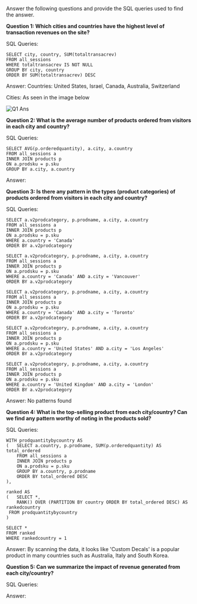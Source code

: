 Answer the following questions and provide the SQL queries used to find the answer.

    
**Question 1: Which cities and countries have the highest level of transaction revenues on the site?**


SQL Queries:

```
SELECT city, country, SUM(totaltransacrev)
FROM all_sessions
WHERE totaltransacrev IS NOT NULL
GROUP BY city, country
ORDER BY SUM(totaltransacrev) DESC
```


Answer: 
Countries: United States, Israel, Canada, Australia, Switzerland

Cities: As seen in the image below

![Q1 Ans](https://github.com/user-attachments/assets/58a6532d-6ebb-41cc-9d16-8c8640022f14)

 

**Question 2: What is the average number of products ordered from visitors in each city and country?**


SQL Queries:

```
SELECT AVG(p.orderedquantity), a.city, a.country
FROM all_sessions a
INNER JOIN products p
ON a.prodsku = p.sku 
GROUP BY a.city, a.country
```


Answer:





**Question 3: Is there any pattern in the types (product categories) of products ordered from visitors in each city and country?**


SQL Queries:

```
SELECT a.v2prodcategory, p.prodname, a.city, a.country
FROM all_sessions a
INNER JOIN products p
ON a.prodsku = p.sku 
WHERE a.country = 'Canada' 
ORDER BY a.v2prodcategory

```
```
SELECT a.v2prodcategory, p.prodname, a.city, a.country
FROM all_sessions a
INNER JOIN products p
ON a.prodsku = p.sku 
WHERE a.country = 'Canada' AND a.city = 'Vancouver'
ORDER BY a.v2prodcategory

```
```
SELECT a.v2prodcategory, p.prodname, a.city, a.country
FROM all_sessions a
INNER JOIN products p
ON a.prodsku = p.sku 
WHERE a.country = 'Canada' AND a.city = 'Toronto'
ORDER BY a.v2prodcategory

```
```
SELECT a.v2prodcategory, p.prodname, a.city, a.country
FROM all_sessions a
INNER JOIN products p
ON a.prodsku = p.sku 
WHERE a.country = 'United States' AND a.city = 'Los Angeles'
ORDER BY a.v2prodcategory

```
```
SELECT a.v2prodcategory, p.prodname, a.city, a.country
FROM all_sessions a
INNER JOIN products p
ON a.prodsku = p.sku 
WHERE a.country = 'United Kingdom' AND a.city = 'London'
ORDER BY a.v2prodcategory

```


Answer: 
No patterns found


**Question 4: What is the top-selling product from each city/country? Can we find any pattern worthy of noting in the products sold?**


SQL Queries:

```
WITH prodquantitybycountry AS 
(	SELECT a.country, p.prodname, SUM(p.orderedquantity) AS total_ordered
	FROM all_sessions a
	INNER JOIN products p
	ON a.prodsku = p.sku
	GROUP BY a.country, p.prodname
	ORDER BY total_ordered DESC
),

ranked AS 
(	SELECT *,
 	RANK() OVER (PARTITION BY country ORDER BY total_ordered DESC) AS rankedcountry
 FROM prodquantitybycountry
)

SELECT * 
FROM ranked
WHERE rankedcountry = 1

```


Answer: 
By scanning the data, it looks like 'Custom Decals' is a popular product in many countries such as Australia, Italy and South Korea. 


**Question 5: Can we summarize the impact of revenue generated from each city/country?**


SQL Queries:



Answer:







